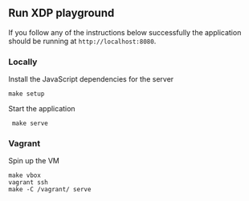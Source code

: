 ## Run XDP playground

If you follow any of the instructions below successfully the application should
be running at `http://localhost:8080`.

### Locally

Install the JavaScript dependencies for the server

    make setup

Start the application

     make serve

### Vagrant

Spin up the VM

    make vbox
    vagrant ssh
    make -C /vagrant/ serve

[0]: http://prototype-kernel.readthedocs.io/en/latest/networking/XDP/introduction.html#what-is-xdp

